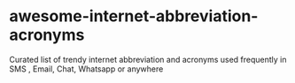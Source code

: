 # awesome-internet-abbreviation-acronyms
Curated list of trendy internet abbreviation and acronyms used frequently in SMS , Email, Chat, Whatsapp or anywhere
